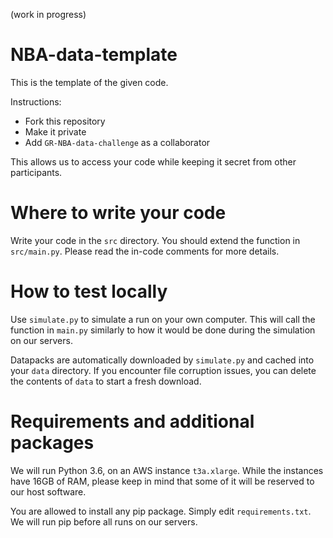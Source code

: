(work in progress)

# NBA-data-template

This is the template of the given code.

Instructions:
* Fork this repository
* Make it private
* Add `GR-NBA-data-challenge` as a collaborator

This allows us to access your code while keeping it secret from other participants.

# Where to write your code

Write your code in the `src` directory. You should extend the function in `src/main.py`. Please read the in-code comments for more details.

# How to test locally

Use `simulate.py` to simulate a run on your own computer. This will call the function in `main.py` similarly to how it would be done during the simulation on our servers.

Datapacks are automatically downloaded by `simulate.py` and cached into your `data` directory. If you encounter file corruption issues, you can delete the contents of `data` to start a fresh download.

# Requirements and additional packages

We will run Python 3.6, on an AWS instance `t3a.xlarge`. While the instances have 16GB of RAM, please keep in mind that some of it will be reserved to our host software.

You are allowed to install any pip package. Simply edit `requirements.txt`. We will run pip before all runs on our servers.